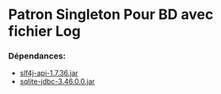 # Patron Singleton Pour BD avec fichier Log

### Dépendances:
- [slf4j-api-1.7.36.jar](https://search.maven.org/remotecontent?filepath=org/slf4j/slf4j-api/1.7.36/slf4j-api-1.7.36.jar)
- [sqlite-jdbc-3.46.0.0.jar](https://github.com/xerial/sqlite-jdbc/releases/download/3.46.0.0/sqlite-jdbc-3.46.0.0.jar)
